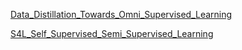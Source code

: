 [Data_Distillation_Towards_Omni_Supervised_Learning](Data_Distillation_Towards_Omni_Supervised_Learning.pdf)

[S4L_Self_Supervised_Semi_Supervised_Learning](S4L_Self_Supervised_Semi_Supervised_Learning.pdf)